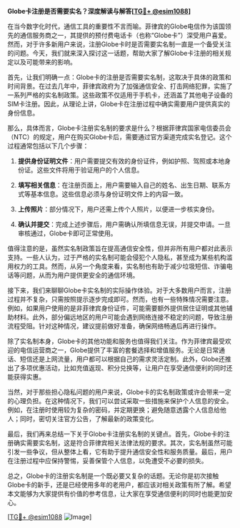 **Globe卡注册是否需要实名？深度解读与解答[[TG💪+ @esim1088](https://t.me/s/esim1088)]**

在当今数字化时代，通信工具的重要性不言而喻。菲律宾的Globe电信作为该国领先的通信服务商之一，其提供的预付费电话卡（也称“Globe卡”）深受用户喜爱。然而，对于许多新用户来说，注册Globe卡时是否需要实名制一直是一个备受关注的问题。今天，我们就来深入探讨这一话题，帮助大家了解Globe卡注册的相关规定以及可能带来的影响。

首先，让我们明确一点：Globe卡的注册是否需要实名制，这取决于具体的政策和时间背景。在过去几年中，菲律宾政府为了加强通信安全、打击网络犯罪，实施了一系列严格的实名制政策。这些政策不仅适用于手机卡，还涵盖了其他电子设备的SIM卡注册。因此，从理论上讲，Globe卡在注册过程中确实需要用户提供真实的身份信息。

那么，具体而言，Globe卡注册实名制的要求是什么？根据菲律宾国家电信委员会（NTC）的规定，用户在购买Globe卡后，需要通过官方渠道完成实名登记。这个过程通常包括以下几个步骤：

1. **提供身份证明文件**：用户需要提交有效的身份证件，例如护照、驾照或本地身份证。这些文件将用于验证用户的个人信息。
   
2. **填写相关信息**：在注册页面上，用户需要输入自己的姓名、出生日期、联系方式等基本信息。这些信息必须与身份证明文件上的内容一致。

3. **上传照片**：部分情况下，用户还需上传个人照片，以便进一步核实身份。

4. **确认并提交**：完成上述步骤后，用户需确认所填信息无误，并提交申请。一旦审核通过，Globe卡即可正常使用。

值得注意的是，虽然实名制政策旨在提高通信安全性，但并非所有用户都对此表示支持。一些人认为，过于严格的实名制可能会侵犯个人隐私，甚至成为某些机构滥用权力的工具。然而，从另一个角度来看，实名制也有助于减少垃圾短信、诈骗电话等问题，从而为用户提供更安全的通信环境。

接下来，我们来聊聊Globe卡实名制的实际操作体验。对于大多数用户而言，注册过程并不复杂，只需按照提示逐步完成即可。然而，也有一些特殊情况需要注意。例如，如果用户使用的是非菲律宾身份证件，可能需要额外提供居住证明或其他辅助材料。此外，部分偏远地区的用户可能会遇到网络连接不稳定的问题，导致注册流程受阻。针对这种情况，建议提前做好准备，确保网络畅通后再进行操作。

除了实名制本身，Globe卡的其他功能和服务也值得我们关注。作为菲律宾最受欢迎的电信运营商之一，Globe提供了丰富的套餐选择和增值服务。无论是日常通话、短信还是上网流量，用户都可以根据自己的需求灵活定制。此外，Globe还推出了多项优惠活动，比如充值返现、积分兑换等，让用户在享受通信便利的同时还能获得实惠。

当然，对于那些担心隐私问题的用户来说，Globe卡的实名制政策或许会带来一定的心理负担。在这种情况下，我们可以尝试采取一些措施来保护个人信息的安全。例如，在注册时使用较为复杂的密码，并定期更换；避免随意透露个人信息给他人；同时，密切关注官方公告，了解最新的政策变化。

最后，我们再来总结一下关于Globe卡注册实名制的关键点。首先，Globe卡的注册确实需要实名制，这是符合菲律宾相关法律法规的要求。其次，实名制虽然可能引发一些争议，但从整体上看，它有助于提升通信安全性和服务质量。最后，用户在注册过程中应保持警惕，妥善保管个人信息，以免遭受不必要的损失。

总之，Globe卡的注册实名制是一个既必要又复杂的话题。无论你是初次接触Globe卡的新手，还是已经使用多年的老用户，都应该对相关政策有所了解。希望本文能够为大家提供有价值的参考信息，让大家在享受通信便利的同时也能更加安心。

[[TG💪+ @esim1088](https://t.me/s/esim1088) ![Image](https://i.postimg.cc/4NQfJmqS/Snipaste-2025-05-13-00-14-12.png)]